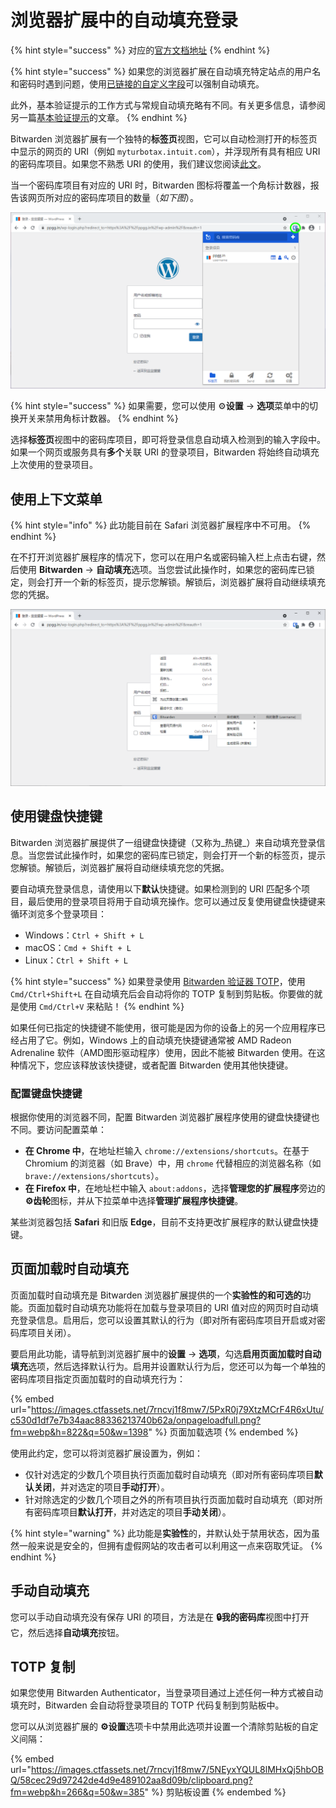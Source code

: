 # 浏览器扩展中的自动填充登录

{% hint style="success" %}
对应的[官方文档地址](https://bitwarden.com/help/article/auto-fill-browser/)
{% endhint %}

{% hint style="success" %}
如果您的浏览器扩展在自动填充特定站点的用户名和密码时遇到问题，使用[已链接的自定义字段](<Auto-fill Custom Fields.md#using-linked-custom-fields>)可以强制自动填充。

此外，基本验证提示的工作方式与常规自动填充略有不同。有关更多信息，请参阅另一篇[基本验证提示](../../../auto-fill/basic-auth-prompts.md)的文章。
{% endhint %}

Bitwarden 浏览器扩展有一个独特的**标签页**视图，它可以自动检测打开的标签页中显示的网页的 URI（例如 `myturbotax.intuit.com`），并浮现所有具有相应 URI 的密码库项目。如果您不熟悉 URI 的使用，我们建议您阅读[此文](../../../auto-fill/using-uris.md)。

当一个密码库项目有对应的 URI 时，Bitwarden 图标将覆盖一个角标计数器，报告该网页所对应的密码库项目的数量（_如下图_）。

![角标计数器](../../../.gitbook/assets/browserext-tab.png)

{% hint style="success" %}
如果需要，您可以使用 ⚙️**设置** → **选项**菜单中的切换开关来禁用角标计数器。
{% endhint %}

选择**标签页**视图中的密码库项目，即可将登录信息自动填入检测到的输入字段中。如果一个网页或服务具有**多个**关联 URI 的登录项目，Bitwarden 将始终自动填充上次使用的登录项目。

## 使用上下文菜单 <a href="#using-the-context-menu" id="using-the-context-menu"></a>

{% hint style="info" %}
此功能目前在 Safari 浏览器扩展程序中不可用。
{% endhint %}

在不打开浏览器扩展程序的情况下，您可以在用户名或密码输入栏上点击右键，然后使用 **Bitwarden** → **自动填充**选项。当您尝试此操作时，如果您的密码库已锁定，则会打开一个新的标签页，提示您解锁。解锁后，浏览器扩展将自动继续填充您的凭据。

![](../../../.gitbook/assets/browserext-context.png)

## 使用键盘快捷键 <a href="#using-keyboard-shortcuts" id="using-keyboard-shortcuts"></a>

Bitwarden 浏览器扩展提供了一组键盘快捷键（又称为_热键_）来自动填充登录信息。当您尝试此操作时，如果您的密码库已锁定，则会打开一个新的标签页，提示您解锁。解锁后，浏览器扩展将自动继续填充您的凭据。

要自动填充登录信息，请使用以下**默认**快捷键。如果检测到的 URI 匹配多个项目，最后使用的登录项目将用于自动填充操作。您可以通过反复使用键盘快捷键来循环浏览多个登录项目：

* Windows：`Ctrl + Shift + L`
* macOS：`Cmd + Shift + L`
* Linux：`Ctrl + Shift + L`

{% hint style="success" %}
如果登录使用 [Bitwarden 验证器 TOTP](../../../your-vault/totp.md)，使用 `Cmd/Ctrl+Shift+L` 在自动填充后会自动将你的 TOTP 复制到剪贴板。你要做的就是使用 `Cmd/Ctrl+V` 来粘贴！
{% endhint %}

如果任何已指定的快捷键不能使用，很可能是因为你的设备上的另一个应用程序已经占用了它。例如，Windows 上的自动填充快捷键通常被 AMD Radeon Adrenaline 软件（AMD图形驱动程序）使用，因此不能被 Bitwarden 使用。在这种情况下，您应该释放该快捷键，或者配置 Bitwarden 使用其他快捷键。

### 配置键盘快捷键 <a href="#configuring-keyboard-shortcuts" id="configuring-keyboard-shortcuts"></a>

根据你使用的浏览器不同，配置 Bitwarden 浏览器扩展程序使用的键盘快捷键也不同。要访问配置菜单：

* **在 Chrome 中**，在地址栏输入 `chrome://extensions/shortcuts`。在基于 Chromium 的浏览器（如 Brave）中，用 `chrome` 代替相应的浏览器名称（如 `brave://extensions/shortcuts`）。
* **在 Firefox 中**，在地址栏中输入 `about:addons`，选择**管理您的扩展程序**旁边的 **⚙️齿轮**图标，并从下拉菜单中选择**管理扩展程序快捷键**。

某些浏览器包括 **Safari** 和旧版 **Edge**，目前不支持更改扩展程序的默认键盘快捷键。

## 页面加载时自动填充 <a href="#on-page-load" id="on-page-load"></a>

页面加载时自动填充是 Bitwarden 浏览器扩展提供的一个**实验性的和可选的**功能。页面加载时自动填充功能将在加载与登录项目的 URI 值对应的网页时自动填充登录信息。启用后，您可以设置其默认的行为（即对所有密码库项目开启或对密码库项目关闭）。

要启用此功能，请导航到浏览器扩展中的**设置** → **选项**，勾选**启用页面加载时自动填充**选项，然后选择默认行为。启用并设置默认行为后，您还可以为每一个单独的密码库项目指定页面加载时的自动填充行为：

{% embed url="https://images.ctfassets.net/7rncvj1f8mw7/5PxR0j79XtzMCrF4R6xUtu/c530d1df7e7b34aac88336213740b62a/onpageloadfull.png?fm=webp&h=822&q=50&w=1398" %}
页面加载选项
{% endembed %}

使用此约定，您可以将浏览器扩展设置为，例如：

* 仅针对选定的少数几个项目执行页面加载时自动填充（即对所有密码库项目**默认关闭**，并对选定的项目**手动打开**）。
* 针对除选定的少数几个项目之外的所有项目执行页面加载时自动填充（即对所有密码库项目**默认打开**，并对选定的项目**手动关闭**）。

{% hint style="warning" %}
此功能是**实验性**的，并默认处于禁用状态，因为虽然一般来说是安全的，但拥有虚假网站的攻击者可以利用这一点来窃取凭证。
{% endhint %}

## 手动自动填充 <a href="#manually-auto-fill" id="manually-auto-fill"></a>

您可以手动自动填充没有保存 URI 的项目，方法是在 **🔒我的密码库**视图中打开它，然后选择**自动填充**按钮。

## TOTP 复制 <a href="#totp-copy" id="totp-copy"></a>

如果您使用 Bitwarden Authenticator，当登录项目通过上述任何一种方式被自动填充时，Bitwarden 会自动将登录项目的 TOTP 代码复制到剪贴板中。

您可以从浏览器扩展的 **⚙️设置**选项卡中禁用此选项并设置一个清除剪贴板的自定义间隔：

{% embed url="https://images.ctfassets.net/7rncvj1f8mw7/5NEyxYQUL8lMHxQj5hbOBQ/58cec29d97242de4d9e489102aa8d09b/clipboard.png?fm=webp&h=266&q=50&w=385" %}
剪贴板设置
{% endembed %}
